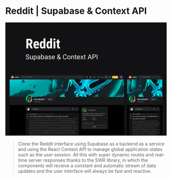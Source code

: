 # Reddit | Supabase & Context API

![cover](cover.png)

> Clone the Reddit interface using Supabase as a backend as a service and using the React Context API to manage global application states such as the user session. All this with super dynamic routes and real-time server responses thanks to the SWR library, in which the components will receive a constant and automatic stream of data updates and the user interface will always be fast and reactive. 
